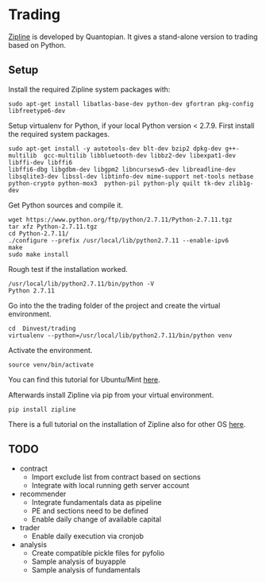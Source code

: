 # Trading
[Zipline](https://github.com/quantopian/zipline) is developed by Quantopian. It gives a stand-alone version to trading based on Python.

## Setup
Install the required Zipline system packages with:
```
sudo apt-get install libatlas-base-dev python-dev gfortran pkg-config libfreetype6-dev
```

Setup virtualenv for Python, if your local Python version < 2.7.9. First install the required system packages.
```
sudo apt-get install -y autotools-dev blt-dev bzip2 dpkg-dev g++-multilib  gcc-multilib libbluetooth-dev libbz2-dev libexpat1-dev libffi-dev libffi6
libffi6-dbg libgdbm-dev libgpm2 libncursesw5-dev libreadline-dev libsqlite3-dev libssl-dev libtinfo-dev mime-support net-tools netbase python-crypto python-mox3  python-pil python-ply quilt tk-dev zlib1g-dev
```
Get Python sources and compile it.
```
wget https://www.python.org/ftp/python/2.7.11/Python-2.7.11.tgz
tar xfz Python-2.7.11.tgz
cd Python-2.7.11/
./configure --prefix /usr/local/lib/python2.7.11 --enable-ipv6
make
sudo make install
```

Rough test if the installation worked.
```
/usr/local/lib/python2.7.11/bin/python -V
Python 2.7.11
```
Go into the the trading folder of the project and create the virtual environment.
```
cd  Dinvest/trading
virtualenv --python=/usr/local/lib/python2.7.11/bin/python venv
```

Activate the environment.
```
source venv/bin/activate
```

You can find this tutorial for Ubuntu/Mint [here](http://mbless.de/blog/2016/01/09/upgrade-to-python-2711-on-ubuntu-1404-lts.html).

Afterwards install Zipline via pip from your virtual environment.
```
pip install zipline
```
There is a full tutorial on the installation of Zipline also for other OS [here](http://www.zipline.io/install.html).



## TODO
- contract
  - Import exclude list from contract based on sections
  - Integrate with local running geth server account
- recommender
  - Integrate fundamentals data as pipeline
  - PE and sections need to be defined
  - Enable daily change of available capital
- trader
  - Enable daily execution via cronjob
- analysis
  - Create compatible pickle files for pyfolio
  - Sample analysis of buyapple
  - Sample analysis of fundamentals
